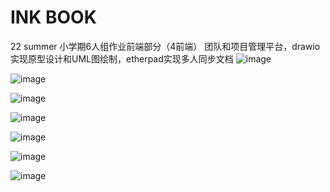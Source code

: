 # INK BOOK 
22 summer 小学期6人组作业前端部分（4前端）
团队和项目管理平台，drawio实现原型设计和UML图绘制，etherpad实现多人同步文档
![image](https://user-images.githubusercontent.com/89246853/184502023-d591eb02-c65b-4ede-bff9-49580542e533.png)

![image](https://user-images.githubusercontent.com/89246853/184502027-61ea1485-4272-4f67-b20a-21cddd26af05.png)

![image](https://user-images.githubusercontent.com/89246853/184502029-df5ad301-9b5c-4150-b20e-eaceded32d90.png)

![image](https://user-images.githubusercontent.com/89246853/184502032-d6280e41-644b-4231-b837-9908d0b1c76b.png)

![image](https://user-images.githubusercontent.com/89246853/184502035-276a0a2b-d7f0-4eba-be74-c24b289f60de.png)

![image](https://user-images.githubusercontent.com/89246853/184502045-b5adb8f1-77c0-44b4-a05b-880c8bb97ac1.png)

![image](https://user-images.githubusercontent.com/89246853/184502050-04a9990e-5a25-4902-93e3-42a3431de8b4.png)

